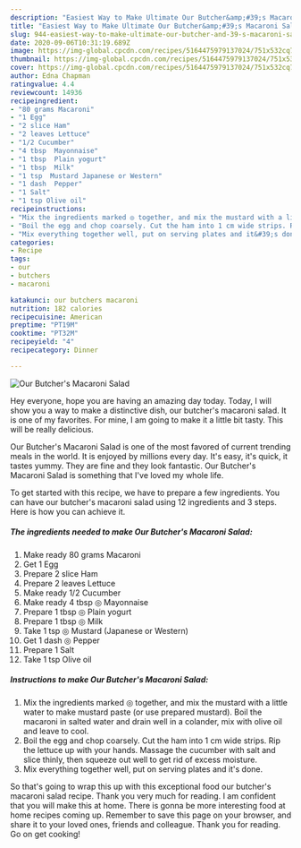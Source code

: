 ```yaml
---
description: "Easiest Way to Make Ultimate Our Butcher&amp;#39;s Macaroni Salad"
title: "Easiest Way to Make Ultimate Our Butcher&amp;#39;s Macaroni Salad"
slug: 944-easiest-way-to-make-ultimate-our-butcher-and-39-s-macaroni-salad
date: 2020-09-06T10:31:19.689Z
image: https://img-global.cpcdn.com/recipes/5164475979137024/751x532cq70/our-butchers-macaroni-salad-recipe-main-photo.jpg
thumbnail: https://img-global.cpcdn.com/recipes/5164475979137024/751x532cq70/our-butchers-macaroni-salad-recipe-main-photo.jpg
cover: https://img-global.cpcdn.com/recipes/5164475979137024/751x532cq70/our-butchers-macaroni-salad-recipe-main-photo.jpg
author: Edna Chapman
ratingvalue: 4.4
reviewcount: 14936
recipeingredient:
- "80 grams Macaroni"
- "1 Egg"
- "2 slice Ham"
- "2 leaves Lettuce"
- "1/2 Cucumber"
- "4 tbsp  Mayonnaise"
- "1 tbsp  Plain yogurt"
- "1 tbsp  Milk"
- "1 tsp  Mustard Japanese or Western"
- "1 dash  Pepper"
- "1 Salt"
- "1 tsp Olive oil"
recipeinstructions:
- "Mix the ingredients marked ◎ together, and mix the mustard with a little water to make mustard paste (or use prepared mustard). Boil the macaroni in salted water and drain well in a colander, mix with olive oil and leave to cool."
- "Boil the egg and chop coarsely. Cut the ham into 1 cm wide strips. Rip the lettuce up with your hands. Massage the cucumber with salt and slice thinly, then squeeze out well to get rid of excess moisture."
- "Mix everything together well, put on serving plates and it&#39;s done."
categories:
- Recipe
tags:
- our
- butchers
- macaroni

katakunci: our butchers macaroni 
nutrition: 182 calories
recipecuisine: American
preptime: "PT19M"
cooktime: "PT32M"
recipeyield: "4"
recipecategory: Dinner

---
```



![Our Butcher&#39;s Macaroni Salad](https://img-global.cpcdn.com/recipes/5164475979137024/751x532cq70/our-butchers-macaroni-salad-recipe-main-photo.jpg)

Hey everyone, hope you are having an amazing day today. Today, I will show you a way to make a distinctive dish, our butcher&#39;s macaroni salad. It is one of my favorites. For mine, I am going to make it a little bit tasty. This will be really delicious.



Our Butcher&#39;s Macaroni Salad is one of the most favored of current trending meals in the world. It is enjoyed by millions every day. It's easy, it's quick, it tastes yummy. They are fine and they look fantastic. Our Butcher&#39;s Macaroni Salad is something that I've loved my whole life.


To get started with this recipe, we have to prepare a few ingredients. You can have our butcher&#39;s macaroni salad using 12 ingredients and 3 steps. Here is how you can achieve it.

<!--inarticleads1-->

##### The ingredients needed to make Our Butcher&#39;s Macaroni Salad:

1. Make ready 80 grams Macaroni
1. Get 1 Egg
1. Prepare 2 slice Ham
1. Prepare 2 leaves Lettuce
1. Make ready 1/2 Cucumber
1. Make ready 4 tbsp ◎ Mayonnaise
1. Prepare 1 tbsp ◎ Plain yogurt
1. Prepare 1 tbsp ◎ Milk
1. Take 1 tsp ◎ Mustard (Japanese or Western)
1. Get 1 dash ◎ Pepper
1. Prepare 1 Salt
1. Take 1 tsp Olive oil




<!--inarticleads2-->

##### Instructions to make Our Butcher&#39;s Macaroni Salad:

1. Mix the ingredients marked ◎ together, and mix the mustard with a little water to make mustard paste (or use prepared mustard). Boil the macaroni in salted water and drain well in a colander, mix with olive oil and leave to cool.
1. Boil the egg and chop coarsely. Cut the ham into 1 cm wide strips. Rip the lettuce up with your hands. Massage the cucumber with salt and slice thinly, then squeeze out well to get rid of excess moisture.
1. Mix everything together well, put on serving plates and it&#39;s done.




So that's going to wrap this up with this exceptional food our butcher&#39;s macaroni salad recipe. Thank you very much for reading. I am confident that you will make this at home. There is gonna be more interesting food at home recipes coming up. Remember to save this page on your browser, and share it to your loved ones, friends and colleague. Thank you for reading. Go on get cooking!
